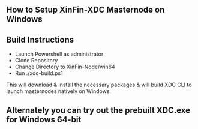 ## How to Setup XinFin-XDC Masternode on Windows

## Build Instructions

- Launch Powershell as administrator
- Clone Repository
- Change Directory to XinFin-Node/win64
- Run ./xdc-build.ps1

This will download & install the necessary packages & will build XDC CLI to launch masternodes natively on Windows. 

## Alternately you can try out the prebuilt XDC.exe for Windows 64-bit